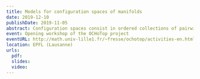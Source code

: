```yaml
---
title: Models for configuration spaces of manifolds
date: 2019-12-10
publishDate: 2019-11-05
abstract: Configuration spaces consist in ordered collections of pairwise disjoint points. The collection of all configuration spaces of a given manifold has the structure of a right module over some version of the little disks operad. In this talk, I will present algebraic models for the real or rational homotopy types configuration spaces and framed configuration spaces of manifolds as right modules. The proofs all rely on operad theory, more precisely Kontsevich's proof of the formality of the little disks operad and - for oriented surfaces - Tamarkin's proof of the formality of the little 2-disks operad. (Based on joint works with Campos, Ducoulombier, Lambrechts, and Willwacher.)
event: Opening workshop of the OCHoTop project
eventURL: http://math.univ-lille1.fr/~fresse/ochotop/activities-en.html#OpeningWorkshop
location: EPFL (Lausanne)
urls:
  pdf:
  slides:
  video:
---
```

